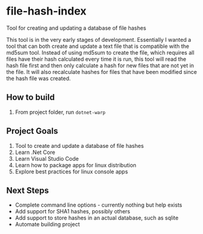 # file-hash-index

Tool for creating and updating a database of file hashes

This tool is in the very early stages of development. Essentially I wanted a tool that can both create and update a text file that is compatible with the md5sum tool. Instead of using md5sum to create the file, which requires all files have their hash calculated every time it is run, this tool will read the hash file first and then only calculate a hash for new files that are not yet in the file. It will also recalculate hashes for files that have been modified since the hash file was created.

## How to build
1. From project folder, run `dotnet-warp`


## Project Goals

1. Tool to create and update a database of file hashes
2. Learn .Net Core
3. Learn Visual Studio Code
4. Learn how to package apps for linux distribution
5. Explore best practices for linux console apps

## Next Steps

- Complete command line options - currently nothing but help exists
- Add support for SHA1 hashes, possibly others
- Add support to store hashes in an actual database, such as sqlite
- Automate building project
